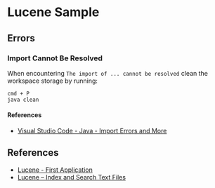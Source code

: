 # Lucene Sample



## Errors

### Import Cannot Be Resolved

When encountering `The import of ... cannot be resolved` clean the workspace storage by running:

```
cmd + P
java clean
```

#### References

- [Visual Studio Code - Java - Import Errors and More](https://stackoverflow.com/questions/45743779/visual-studio-code-java-import-errors-and-more?rq=1)

## References

- [Lucene - First Application](https://www.tutorialspoint.com/lucene/lucene_first_application.htm)
- [Lucene – Index and Search Text Files](https://howtodoinjava.com/lucene/lucene-index-and-search-text-files/)
